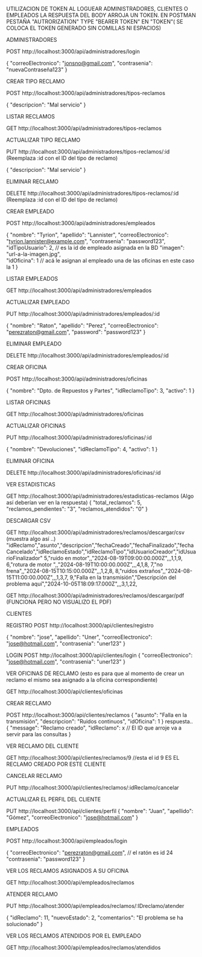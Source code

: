 UTILIZACION DE TOKEN 
AL LOGUEAR ADMINISTRADORES, CLIENTES O EMPLEADOS LA RESPUESTA DEL BODY ARROJA UN TOKEN.
EN POSTMAN PESTAÑA "AUTRORIZATION" TYPE "BEARER TOKEN" 
EN "TOKEN"( SE COLOCA EL TOKEN GENERADO SIN COMILLAS NI ESPACIOS)

ADMINISTRADORES 

POST http://localhost:3000/api/administradores/login

{
    "correoElectronico": "jonsno@gmail.com",
    "contrasenia": "nuevaContraseña123" 
}

CREAR TIPO RECLAMO

POST http://localhost:3000/api/administradores/tipos-reclamos

{
    "descripcion": "Mal servicio"
}

LISTAR RECLAMOS

GET http://localhost:3000/api/administradores/tipos-reclamos

ACTUALIZAR TIPO RECLAMO

PUT http://localhost:3000/api/administradores/tipos-reclamos/:id (Reemplaza :id con el ID del tipo de reclamo)

{
    "descripcion": "Mal servicio"
}

ELIMINAR RECLAMO

DELETE http://localhost:3000/api/administradores/tipos-reclamos/:id (Reemplaza :id con el ID del tipo de reclamo)

CREAR EMPLEADO

POST http://localhost:3000/api/administradores/empleados

{
    "nombre": "Tyrion",
    "apellido": "Lannister",
    "correoElectronico": "tyrion.lannister@example.com",
    "contrasenia": "password123",
    "idTipoUsuario": 2,  // es la id de empleado asignada en la BD
    "imagen": "url-a-la-imagen.jpg",  
    "idOficina": 1  // acá le asignan al empleado una de las oficinas en este caso la 1 
}

LISTAR EMPLEADOS

GET http://localhost:3000/api/administradores/empleados

ACTUALIZAR EMPLEADO

PUT http://localhost:3000/api/administradores/empleados/:id

{ 
    "nombre": "Raton", 
    "apellido": "Perez", 
    "correoElectronico": "perezraton@gmail.com", 
    "password": "password123" 
}


ELIMINAR EMPLEADO 

DELETE http://localhost:3000/api/administradores/empleados/:id 

CREAR OFICINA

POST http://localhost:3000/api/administradores/oficinas

{
    "nombre": "Dpto. de Repuestos y Partes",
    "idReclamoTipo": 3,
    "activo": 1
}

LISTAR OFICINAS

GET http://localhost:3000/api/administradores/oficinas

ACTUALIZAR OFICINAS

PUT http://localhost:3000/api/administradores/oficinas/:id

{
    "nombre": "Devoluciones",
    "idReclamoTipo": 4,
    "activo": 1
}

ELIMINAR OFICINA

DELETE http://localhost:3000/api/administradores/oficinas/:id

VER ESTADISTICAS 

GET http://localhost:3000/api/administradores/estadisticas-reclamos 
(Algo así deberían ver en la respuesta)
{
    "total_reclamos": 5,
    "reclamos_pendientes": "3",
    "reclamos_atendidos": "0"
}

DESCARGAR CSV

GET http://localhost:3000/api/administradores/reclamos/descargar/csv
(muestra algo así ..)
"idReclamo","asunto","descripcion","fechaCreado","fechaFinalizado","fechaCancelado","idReclamoEstado","idReclamoTipo","idUsuarioCreador","idUsuarioFinalizador"
5,"ruido en motor",,"2024-08-19T09:00:00.000Z",,,1,1,9,
6,"rotura de  motor ",,"2024-08-19T10:00:00.000Z",,,4,1,8,
7,"no frena",,"2024-08-15T10:15:00.000Z",,,1,2,8,
8,"ruidos extraños",,"2024-08-15T11:00:00.000Z",,,1,3,7,
9,"Falla en la transmisión","Descripción del problema aquí","2024-10-05T18:09:17.000Z",,,3,1,22,


GET http://localhost:3000/api/administradores/reclamos/descargar/pdf (FUNCIONA PERO NO VISUALIZO EL PDF)


CLIENTES 

REGISTRO
POST http://localhost:3000/api/clientes/registro

{
    "nombre": "jose",
    "apellido": "Uner",
    "correoElectronico": "jose@hotmail.com",
    "contrasenia": "uner123" 
}

LOGIN
POST http://localhost:3000/api/clientes/login
{
    "correoElectronico": "jose@hotmail.com",
    "contrasenia": "uner123"
}

VER OFICINAS DE RECLAMO (esto es para que al momento de crear un reclamo el mismo sea asignado a la oficina correspondiente)

GET http://localhost:3000/api/clientes/oficinas

CREAR RECLAMO 

POST http://localhost:3000/api/clientes/reclamos
{
    "asunto": "Falla en la transmisión",
    "descripcion": "Ruidos continuos",
    "idOficina": 1 
}
respuesta..
{
    "message": "Reclamo creado",
    "idReclamo": x // El ID que arroje va a servir para las consultas 
}

VER RECLAMO DEL CLIENTE

GET http://localhost:3000/api/clientes/reclamos/9  //esta el id 9 ES EL RECLAMO CREADO POR ESTE CLIENTE

CANCELAR RECLAMO

PUT http://localhost:3000/api/clientes/reclamos/:idReclamo/cancelar

ACTUALIZAR EL PERFIL DEL CLIENTE

PUT http://localhost:3000/api/clientes/perfil
{
    "nombre": "Juan",
    "apellido": "Gómez",
    "correoElectronico": "jose@hotmail.com"
}


EMPLEADOS 

POST http://localhost:3000/api/empleados/login

{
  "correoElectronico": "perezraton@gmail.com",  // el ratón es id 24 
  "contrasenia": "password123"
}

VER LOS RECLAMOS ASIGNADOS A SU OFICINA 

GET http://localhost:3000/api/empleados/reclamos

ATENDER RECLAMO

PUT http://localhost:3000/api/empleados/reclamos/:IDreclamo/atender

{
    "idReclamo": 11, 
    "nuevoEstado": 2, 
    "comentarios": "El problema se ha solucionado" 
}

VER LOS RECLAMOS ATENDIDOS POR EL EMPLEADO 

GET http://localhost:3000/api/empleados/reclamos/atendidos
